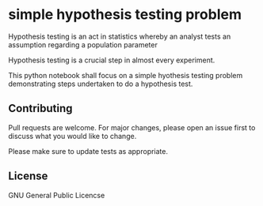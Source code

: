 # simple hypothesis testing problem
Hypothesis testing is an act in statistics whereby an analyst tests an assumption regarding a population parameter

Hypothesis testing is a crucial step in almost every experiment. 

This python notebook shall focus on a simple hyothesis testing problem demonstrating steps undertaken to do a hypothesis test.


## Contributing
Pull requests are welcome. For major changes, please open an issue first to discuss what you would like to change.

Please make sure to update tests as appropriate.

## License
GNU General Public Licencse
